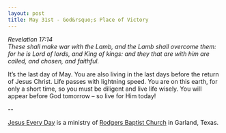 ```yaml
---
layout: post
title: May 31st - God&rsquo;s Place of Victory
---
```


_Revelation 17:14  
These shall make war with the Lamb, and the Lamb shall overcome
them: for he is Lord of lords, and King of kings: and they that are
with him are called, and chosen, and faithful._

It&rsquo;s the last day of May. You are also living in the last
days before the return of Jesus Christ. Life passes with lightning
speed. You are on this earth, for only a short time, so you must be
diligent and live life wisely. You will appear before God tomorrow
&ndash; so live for Him today!

 --

<a href=http://jesuseveryday.net>Jesus Every Day</a> is a ministry of <a href=http://rodgersbaptist.net>Rodgers Baptist Church</a> in Garland, Texas.
